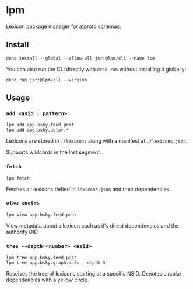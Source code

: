 # lpm

Lexicon package manager for atproto schemas.

## Install

```
deno install --global --allow-all jsr:@lpm/cli --name lpm
```

You can also run the CLI directly with `deno run` without installing it globally:

```
deno run jsr:@lpm/cli --version
```

## Usage

### `add <nsid | pattern>`

```
lpm add app.bsky.feed.post
lpm add app.bsky.actor.*
```

Lexicons are stored in `./lexicons` along with a manifest at `./lexicons.json`.

Supports wildcards in the last segment.

### `fetch`

```
lpm fetch
```

Fetches all lexicons defied in `lexicons.json` and their dependencies.

### `view <nsid>`

```
lpm view app.bsky.feed.post
```

View metadata about a lexicon such as it's direct dependencies and the authority
DID.

### `tree --depth=<number> <nsid>`

```
lpm tree app.bsky.feed.post
lpm tree app.bsky.graph.defs --depth 3
```

Resolves the tree of lexicons starting at a specific NSID. Denotes circular
dependencies with a yellow circle.

